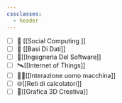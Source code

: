 ```yaml
---
cssclasses:
  - header
---
```

- [ ] 📱 [[Social Computing ]] 
- [ ] 💾 [[Basi Di Dati]] 
- [ ] 🔧[[Ingegneria Del Software]] 
- [ ] 🛰️[[Internet of Things]]
- [ ] 👨‍💻[[Interazione uomo macchina]]
- [ ] 🌐[[Reti di calcolatori]]
- [ ] 🧊[[Grafica 3D Creativa]]